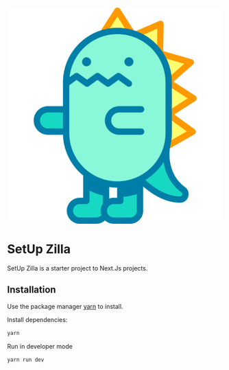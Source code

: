 ![SetUpZilla](./src/assets/dinosaur.svg)
# SetUp Zilla

SetUp Zilla is a starter project to Next.Js projects.

## Installation

Use the package manager [yarn](https://yarnpkg.com/) to install.

Install dependencies:

```bash
yarn
```

Run in developer mode

```bash
yarn run dev
```
